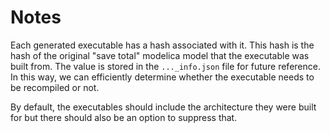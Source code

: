 # Notes

Each generated executable has a hash associated with it. This hash is the hash
of the original "save total" modelica model that the executable was built from.
The value is stored in the `..._info.json` file for future reference. In this
way, we can efficiently determine whether the executable needs to be recompiled
or not.

By default, the executables should include the architecture they were built for
but there should also be an option to suppress that.
